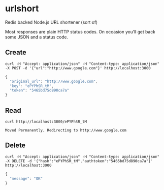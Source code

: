 urlshort
========

Redis backed Node.js URL shortener (sort of)

Most responses are plain HTTP status codes. On occasion you'll get back some JSON and a status code. 

## Create
```
curl -H "Accept: application/json" -H "Content-type: application/json" -X POST -d '{"url":"http://www.google.com"}' http://localhost:3000
```
```javascript
{
  "original_url": "http://www.google.com",
  "key": "ePYPhSR_tM",
  "token": "5465bd75d890ca7a"
}
```
## Read
```
curl http://localhost:3000/ePYPhSR_tM

Moved Permanently. Redirecting to http://www.google.com
```
## Delete
```
curl -H "Accept: application/json" -H "Content-type: application/json" -X DELETE -d '{"hash":"ePYPhSR_tM","authtoken":"5465bd75d890ca7a"}' http://localhost:3000
```
```javascript
{
  "message": "OK"
}
```
